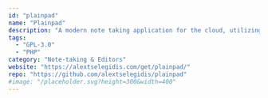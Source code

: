 ```yaml
---
id: "plainpad"
name: "Plainpad"
description: "A modern note taking application for the cloud, utilizing the best features of progressive web apps technology."
tags:
  - "GPL-3.0"
  - "PHP"
category: "Note-taking & Editors"
website: "https://alextselegidis.com/get/plainpad/"
repo: "https://github.com/alextselegidis/plainpad"
#image: "/placeholder.svg?height=300&width=400"
---
```


